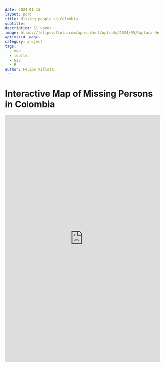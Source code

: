 ```yaml
---
date: 2024-01-15
layout: post
title: Missing people in Colombia 
subtitle: 
description: Sí vamos
image: https://felipevillota.com/wp-content/uploads/2024/05/Captura-de-pantalla-548.png
optimized_image: 
category: project
tags:
  - map
  - leaflet
  - GIS
  - R
author: Felipe Villota 
---
```


<!DOCTYPE html>
<html lang="en">
<head>
    <meta charset="UTF-8">
    <meta name="viewport" content="width=device-width, initial-scale=1.0">
    <title>Interactive Map</title>
</head>
<body>
    <h1>Interactive Map of Missing Persons in Colombia</h1>
    <iframe src="https://rpubs.com/FelipeVillota/map_missing_col" width="100%" height="800px" frameborder="0" scrolling="no"></iframe>
</body>
</html>


